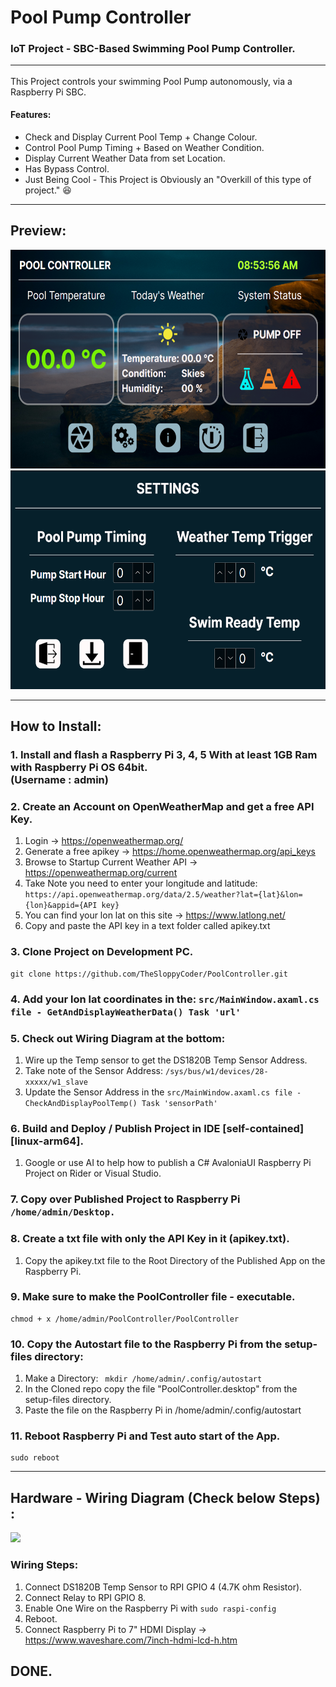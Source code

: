 ﻿
# Pool Pump Controller
### IoT Project - SBC-Based Swimming Pool Pump Controller. <hr/>

This Project controls your swimming Pool Pump autonomously, via a Raspberry Pi SBC.

#### Features: <br/>
+ Check and Display Current Pool Temp + Change Colour.
+ Control Pool Pump Timing + Based on Weather Condition.
+ Display Current Weather Data from set Location.
+ Has Bypass Control.
+ Just Being Cool - This Project is Obviously an "Overkill of this type of project." 😆
<hr/>

## Preview:

<img src="setup-files/dashboard.png" height="350"/>
<img src="setup-files/settings.png" height="350"/>

<hr/>

## How to Install: <br/>
### 1. Install and flash a Raspberry Pi 3, 4, 5 With at least 1GB Ram with Raspberry Pi OS 64bit. <br/> (Username : admin)

### 2. Create an Account on OpenWeatherMap and get a free API Key.
1. Login -> https://openweathermap.org/
2. Generate a free apikey -> https://home.openweathermap.org/api_keys
3. Browse to Startup Current Weather API -> https://openweathermap.org/current
4. Take Note you need to enter your longitude and latitude:
   ```https://api.openweathermap.org/data/2.5/weather?lat={lat}&lon={lon}&appid={API key}```
5. You can find your lon lat on this site -> https://www.latlong.net/
6. Copy and paste the API key in a text folder called apikey.txt

### 3. Clone Project on Development PC.
```
git clone https://github.com/TheSloppyCoder/PoolController.git
```

### 4. Add your lon lat coordinates in the: ```src/MainWindow.axaml.cs file - GetAndDisplayWeatherData() Task 'url' ```

### 5. Check out Wiring Diagram at the bottom:
1. Wire up the Temp sensor to get the DS1820B Temp Sensor Address.
2. Take note of the Sensor Address: ```/sys/bus/w1/devices/28-xxxxx/w1_slave```
3. Update the Sensor Address in the ```src/MainWindow.axaml.cs file - CheckAndDisplayPoolTemp() Task 'sensorPath'```

### 6. Build and Deploy / Publish Project in IDE [self-contained] [linux-arm64].
1. Google or use AI to help how to publish a C# AvaloniaUI Raspberry Pi Project on Rider or Visual Studio.

### 7. Copy over Published Project to Raspberry Pi ```/home/admin/Desktop.```

### 8. Create a txt file with only the API Key in it (apikey.txt). <br/>
1. Copy the apikey.txt file to the Root Directory of the Published App on the Raspberry Pi.

### 9. Make sure to make the PoolController file - executable.
```
chmod + x /home/admin/PoolController/PoolController
```
### 10. Copy the Autostart file to the Raspberry Pi from the setup-files directory:
1. Make a Directory: ``` mkdir /home/admin/.config/autostart```
2. In the Cloned repo copy the file "PoolController.desktop" from the setup-files directory.
3. Paste the file on the Raspberry Pi in /home/admin/.config/autostart

### 11. Reboot Raspberry Pi and Test auto start of the App.
```
sudo reboot
```

<hr/>

## Hardware - Wiring Diagram (Check below Steps) :

<img src="setup-files/Wiring%20Diagram.png" height="350">

### Wiring Steps:
1. Connect DS1820B Temp Sensor to RPI GPIO 4 (4.7K ohm Resistor).
2. Connect Relay to RPI GPIO 8.
3. Enable One Wire on the Raspberry Pi with ``` sudo raspi-config ```
4. Reboot.
5. Connect Raspberry Pi to 7" HDMI Display -> https://www.waveshare.com/7inch-hdmi-lcd-h.htm

## DONE.


